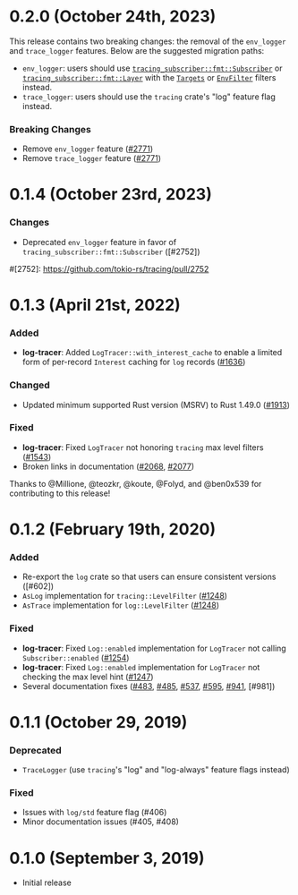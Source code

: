 # 0.2.0 (October 24th, 2023)

This release contains two breaking changes: the removal of the `env_logger`
and `trace_logger` features. Below are the suggested migration paths:

- `env_logger`: users should use [`tracing_subscriber::fmt::Subscriber`]
or [`tracing_subscriber::fmt::Layer`] with the [`Targets`] or [`EnvFilter`]
filters instead.
- `trace_logger`: users should use the `tracing` crate's "log" feature flag instead.

### Breaking Changes

- Remove `env_logger` feature ([#2771])
- Remove `trace_logger` feature ([#2771])

[#2771]: https://github.com/tokio-rs/tracing/pull/2771
[`tracing_subscriber::fmt::Subscriber`]: https://docs.rs/tracing-subscriber/0.3.17/tracing_subscriber/fmt/struct.Subscriber.html
[`tracing_subscriber::fmt::Layer`]: https://docs.rs/tracing-subscriber/0.3.17/tracing_subscriber/fmt/struct.Layer.html
[`Targets`]: https://docs.rs/tracing-subscriber/0.3.17/tracing_subscriber/filter/targets/struct.Targets.html
[`EnvFilter`]: https://docs.rs/tracing-subscriber/0.3.17/tracing_subscriber/filter/struct.EnvFilter.html

# 0.1.4 (October 23rd, 2023)

### Changes

- Deprecated `env_logger` feature in favor of `tracing_subscriber::fmt::Subscriber` ([#2752])

#[2752]: https://github.com/tokio-rs/tracing/pull/2752

# 0.1.3 (April 21st, 2022)

### Added

- **log-tracer**: Added `LogTracer::with_interest_cache` to enable a limited
 form of per-record `Interest` caching for `log` records ([#1636])

### Changed

- Updated minimum supported Rust version (MSRV) to Rust 1.49.0 ([#1913])

### Fixed

- **log-tracer**: Fixed `LogTracer` not honoring `tracing` max level filters
  ([#1543])
- Broken links in documentation ([#2068], [#2077])

Thanks to @Millione, @teozkr, @koute, @Folyd, and @ben0x539 for contributing to
this release!

[#1636]: https://github.com/tokio-rs/tracing/pulls/1636
[#1913]: https://github.com/tokio-rs/tracing/pulls/1913
[#1543]: https://github.com/tokio-rs/tracing/pulls/1543
[#2068]: https://github.com/tokio-rs/tracing/pulls/2068
[#2077]: https://github.com/tokio-rs/tracing/pulls/2077

# 0.1.2 (February 19th, 2020)

### Added

- Re-export the `log` crate so that users can ensure consistent versions ([#602])
- `AsLog` implementation for `tracing::LevelFilter` ([#1248])
- `AsTrace` implementation for `log::LevelFilter` ([#1248])

### Fixed

- **log-tracer**: Fixed `Log::enabled` implementation for `LogTracer` not
  calling `Subscriber::enabled` ([#1254])
- **log-tracer**: Fixed `Log::enabled` implementation for `LogTracer` not
  checking the max level hint ([#1247])
- Several documentation fixes ([#483], [#485], [#537], [#595], [#941], [#981])

[#483]: https://github.com/tokio-rs/tracing/pulls/483
[#485]: https://github.com/tokio-rs/tracing/pulls/485
[#537]: https://github.com/tokio-rs/tracing/pulls/537
[#595]: https://github.com/tokio-rs/tracing/pulls/595
[#605]: https://github.com/tokio-rs/tracing/pulls/604
[#941]: https://github.com/tokio-rs/tracing/pulls/941
[#1247]: https://github.com/tokio-rs/tracing/pulls/1247
[#1248]: https://github.com/tokio-rs/tracing/pulls/1248
[#1254]: https://github.com/tokio-rs/tracing/pulls/1254

# 0.1.1 (October 29, 2019)

### Deprecated

- `TraceLogger` (use `tracing`'s "log" and "log-always" feature flags instead)

### Fixed

- Issues with `log/std` feature flag (#406)
- Minor documentation issues (#405, #408)

# 0.1.0 (September 3, 2019)

- Initial release
